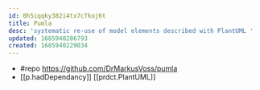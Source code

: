 ```yaml
---
id: 0h5iqqky382i4tx7cfkoj6t
title: Pumla
desc: 'systematic re-use of model elements described with PlantUML '
updated: 1685940286793
created: 1685940229034
---
```


- #repo https://github.com/DrMarkusVoss/pumla
- [[p.hadDependancy]] [[prdct.PlantUML]]